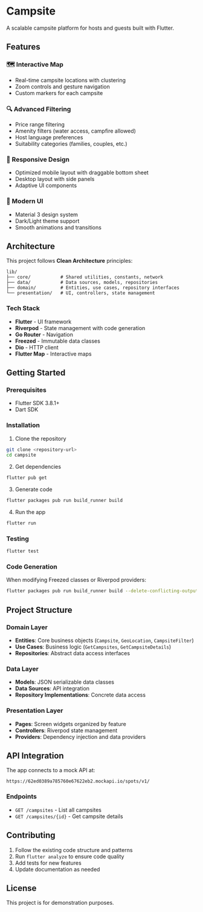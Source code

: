 # Campsite
A scalable campsite platform for hosts and guests built with Flutter.

## Features

### 🗺️ Interactive Map
- Real-time campsite locations with clustering
- Zoom controls and gesture navigation
- Custom markers for each campsite

### 🔍 Advanced Filtering
- Price range filtering
- Amenity filters (water access, campfire allowed)
- Host language preferences
- Suitability categories (families, couples, etc.)

### 📱 Responsive Design
- Optimized mobile layout with draggable bottom sheet
- Desktop layout with side panels
- Adaptive UI components

### 🎨 Modern UI
- Material 3 design system
- Dark/Light theme support
- Smooth animations and transitions

## Architecture

This project follows **Clean Architecture** principles:

```
lib/
├── core/           # Shared utilities, constants, network
├── data/           # Data sources, models, repositories
├── domain/         # Entities, use cases, repository interfaces
└── presentation/   # UI, controllers, state management
```

### Tech Stack
- **Flutter** - UI framework
- **Riverpod** - State management with code generation
- **Go Router** - Navigation
- **Freezed** - Immutable data classes
- **Dio** - HTTP client
- **Flutter Map** - Interactive maps

## Getting Started

### Prerequisites
- Flutter SDK 3.8.1+
- Dart SDK

### Installation

1. Clone the repository
```bash
git clone <repository-url>
cd campsite
```

2. Get dependencies
```bash
flutter pub get
```

3. Generate code
```bash
flutter packages pub run build_runner build
```

4. Run the app
```bash
flutter run
```

### Testing
```bash
flutter test
```

### Code Generation
When modifying Freezed classes or Riverpod providers:
```bash
flutter packages pub run build_runner build --delete-conflicting-outputs
```

## Project Structure

### Domain Layer
- **Entities**: Core business objects (`Campsite`, `GeoLocation`, `CampsiteFilter`)
- **Use Cases**: Business logic (`GetCampsites`, `GetCampsiteDetails`)
- **Repositories**: Abstract data access interfaces

### Data Layer
- **Models**: JSON serializable data classes
- **Data Sources**: API integration
- **Repository Implementations**: Concrete data access

### Presentation Layer
- **Pages**: Screen widgets organized by feature
- **Controllers**: Riverpod state management
- **Providers**: Dependency injection and data providers

## API Integration

The app connects to a mock API at:
```
https://62ed0389a785760e67622eb2.mockapi.io/spots/v1/
```

### Endpoints
- `GET /campsites` - List all campsites
- `GET /campsites/{id}` - Get campsite details

## Contributing

1. Follow the existing code structure and patterns
2. Run `flutter analyze` to ensure code quality
3. Add tests for new features
4. Update documentation as needed

## License

This project is for demonstration purposes.
